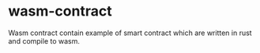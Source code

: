 # wasm-contract
Wasm contract contain example of smart contract which are written in rust and compile to wasm. 
